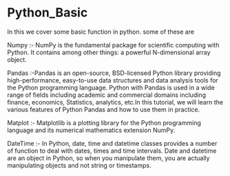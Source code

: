 # Python_Basic
In this we cover some basic function in python.
some of these are

Numpy :- NumPy is the fundamental package for scientific computing with Python. It contains among other things: a powerful N-dimensional array object.

Pandas :-Pandas is an open-source, BSD-licensed Python library providing high-performance, easy-to-use data structures and data analysis tools for the Python programming language. Python with Pandas is used in a wide range of fields including academic and commercial domains including finance, economics, Statistics, analytics, etc.In this tutorial, we will learn the various features of Python Pandas and how to use them in practice.

Matplot :- Matplotlib is a plotting library for the Python programming language and its numerical mathematics extension NumPy.

DateTime :- In Python, date, time and datetime classes provides a number of function to deal with dates, times and time intervals. Date and datetime are an object in Python, so when you manipulate them, you are actually manipulating objects and not string or timestamps. 
